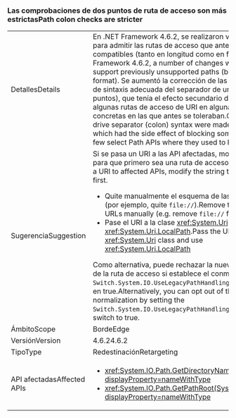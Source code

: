 ### <a name="path-colon-checks-are-stricter"></a><span data-ttu-id="413e0-101">Las comprobaciones de dos puntos de ruta de acceso son más estrictas</span><span class="sxs-lookup"><span data-stu-id="413e0-101">Path colon checks are stricter</span></span>

|   |   |
|---|---|
|<span data-ttu-id="413e0-102">Detalles</span><span class="sxs-lookup"><span data-stu-id="413e0-102">Details</span></span>|<span data-ttu-id="413e0-103">En .NET Framework 4.6.2, se realizaron varios cambios para admitir las rutas de acceso que anteriormente no eran compatibles (tanto en longitud como en formato).</span><span class="sxs-lookup"><span data-stu-id="413e0-103">In .NET Framework 4.6.2, a number of changes were made to support previously unsupported paths (both in length and format).</span></span> <span data-ttu-id="413e0-104">Se aumentó la corrección de las comprobaciones de sintaxis adecuada del separador de unidad (dos puntos), que tenía el efecto secundario de bloquear algunas rutas de acceso de URI en algunas API de ruta concretas en las que antes se toleraban.</span><span class="sxs-lookup"><span data-stu-id="413e0-104">Checks for proper drive separator (colon) syntax were made more correct, which had the side effect of blocking some URI paths in a few select Path APIs where they used to be tolerated.</span></span>|
|<span data-ttu-id="413e0-105">Sugerencia</span><span class="sxs-lookup"><span data-stu-id="413e0-105">Suggestion</span></span>|<span data-ttu-id="413e0-106">Si se pasa un URI a las API afectadas, modifique la cadena para que primero sea una ruta de acceso válida.</span><span class="sxs-lookup"><span data-stu-id="413e0-106">If passing a URI to affected APIs, modify the string to be a legal path first.</span></span><ul><li><span data-ttu-id="413e0-107">Quite manualmente el esquema de las direcciones URL (por ejemplo, quite <code>file://</code>).</span><span class="sxs-lookup"><span data-stu-id="413e0-107">Remove the scheme from URLs manually (e.g. remove <code>file://</code> from URLs)</span></span></li><li><span data-ttu-id="413e0-108">Pase el URI a la clase <xref:System.Uri> y use <xref:System.Uri.LocalPath>.</span><span class="sxs-lookup"><span data-stu-id="413e0-108">Pass the URI to the <xref:System.Uri> class and use <xref:System.Uri.LocalPath></span></span></li></ul><span data-ttu-id="413e0-109">Como alternativa, puede rechazar la nueva normalización de la ruta de acceso si establece el conmutador <code>Switch.System.IO.UseLegacyPathHandling</code> de AppContext en true.</span><span class="sxs-lookup"><span data-stu-id="413e0-109">Alternatively, you can opt out of the new path normalization by setting the <code>Switch.System.IO.UseLegacyPathHandling</code> AppContext switch to true.</span></span>|
|<span data-ttu-id="413e0-110">Ámbito</span><span class="sxs-lookup"><span data-stu-id="413e0-110">Scope</span></span>|<span data-ttu-id="413e0-111">Borde</span><span class="sxs-lookup"><span data-stu-id="413e0-111">Edge</span></span>|
|<span data-ttu-id="413e0-112">Versión</span><span class="sxs-lookup"><span data-stu-id="413e0-112">Version</span></span>|<span data-ttu-id="413e0-113">4.6.2</span><span class="sxs-lookup"><span data-stu-id="413e0-113">4.6.2</span></span>|
|<span data-ttu-id="413e0-114">Tipo</span><span class="sxs-lookup"><span data-stu-id="413e0-114">Type</span></span>|<span data-ttu-id="413e0-115">Redestinación</span><span class="sxs-lookup"><span data-stu-id="413e0-115">Retargeting</span></span>|
|<span data-ttu-id="413e0-116">API afectadas</span><span class="sxs-lookup"><span data-stu-id="413e0-116">Affected APIs</span></span>|<ul><li><xref:System.IO.Path.GetDirectoryName(System.String)?displayProperty=nameWithType></li><li><xref:System.IO.Path.GetPathRoot(System.String)?displayProperty=nameWithType></li></ul>|

